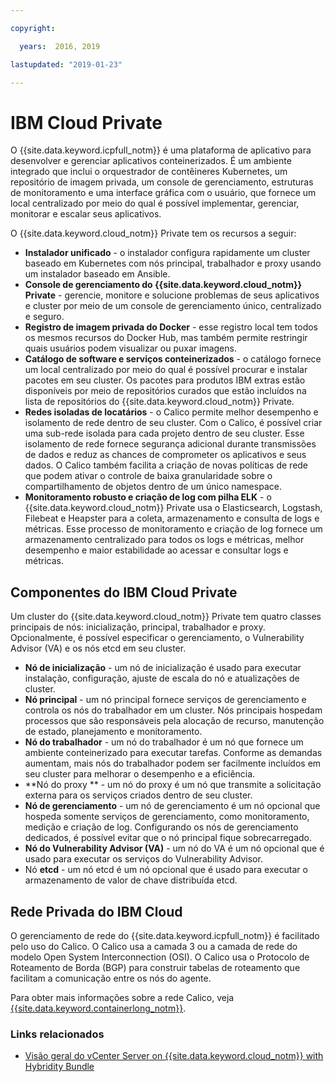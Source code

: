 ```yaml
---

copyright:

  years:  2016, 2019

lastupdated: "2019-01-23"

---
```


# IBM Cloud Private

O {{site.data.keyword.icpfull_notm}} é uma plataforma de aplicativo para desenvolver e gerenciar aplicativos conteinerizados. É um ambiente integrado que inclui o orquestrador de contêineres Kubernetes, um repositório de imagem privada, um console de gerenciamento, estruturas de monitoramento e uma interface gráfica com o usuário, que fornece um local centralizado por meio do qual é possível implementar, gerenciar, monitorar e escalar seus aplicativos.

O {{site.data.keyword.cloud_notm}} Private tem os recursos a seguir:
-	**Instalador unificado** - o instalador configura rapidamente um cluster baseado em Kubernetes com nós principal, trabalhador e proxy usando um instalador baseado em Ansible.
-	**Console de gerenciamento do {{site.data.keyword.cloud_notm}} Private** - gerencie, monitore e solucione problemas de seus aplicativos e cluster por meio de um console de gerenciamento único, centralizado e seguro.
-	**Registro de imagem privada do Docker** - esse registro local tem todos os mesmos recursos do Docker Hub, mas também permite restringir quais usuários podem visualizar ou puxar imagens.
-	**Catálogo de software e serviços conteinerizados** - o catálogo fornece um local centralizado por meio do qual é possível procurar e instalar pacotes em seu cluster. Os pacotes para produtos IBM extras estão disponíveis por meio de repositórios curados que estão incluídos na lista de repositórios do {{site.data.keyword.cloud_notm}} Private.
-	**Redes isoladas de locatários** - o Calico permite melhor desempenho e isolamento de rede dentro de seu cluster. Com o Calico, é possível criar uma sub-rede isolada para cada projeto dentro de seu cluster. Esse isolamento de rede fornece segurança adicional durante transmissões de dados e reduz as chances de comprometer os aplicativos e seus dados. O Calico também facilita a criação de novas políticas de rede que podem ativar o controle de baixa granularidade sobre o compartilhamento de objetos dentro de um único namespace.
-	**Monitoramento robusto e criação de log com pilha ELK** - o {{site.data.keyword.cloud_notm}} Private usa o Elasticsearch, Logstash, Filebeat e Heapster para a coleta, armazenamento e consulta de logs e métricas. Esse processo de monitoramento e criação de log fornece um armazenamento centralizado para todos os logs e métricas, melhor desempenho e maior estabilidade ao acessar e consultar logs e métricas.

## Componentes do IBM Cloud Private

Um cluster do {{site.data.keyword.cloud_notm}} Private tem quatro classes principais de nós: inicialização, principal, trabalhador e proxy. Opcionalmente, é possível especificar o gerenciamento, o Vulnerability Advisor (VA) e os nós etcd em seu cluster.
-	**Nó de inicialização** - um nó de inicialização é usado para executar instalação, configuração, ajuste de escala do nó e atualizações de cluster.
-	**Nó principal** - um nó principal fornece serviços de gerenciamento e controla os nós do trabalhador em um cluster. Nós principais hospedam processos que são responsáveis pela alocação de recurso, manutenção de estado, planejamento e monitoramento.
-	**Nó do trabalhador** - um nó do trabalhador é um nó que fornece um ambiente conteinerizado para executar tarefas. Conforme as demandas aumentam, mais nós do trabalhador podem ser facilmente incluídos em seu cluster para melhorar o desempenho e a eficiência.
-	**Nó do proxy ** - um nó do proxy é um nó que transmite a solicitação externa para os serviços criados dentro de seu cluster.
-	**Nó de gerenciamento** - um nó de gerenciamento é um nó opcional que hospeda somente serviços de gerenciamento, como monitoramento, medição e criação de log. Configurando os nós de gerenciamento dedicados, é possível evitar que o nó principal fique sobrecarregado.
-	**Nó do Vulnerability Advisor (VA)** - um nó do VA é um nó opcional que é usado para executar os serviços do Vulnerability Advisor.
-	Nó **etcd** - um nó etcd é um nó opcional que é usado para executar o armazenamento de valor de chave distribuída etcd.

## Rede Privada do IBM Cloud

O gerenciamento de rede do {{site.data.keyword.icpfull_notm}} é facilitado pelo uso do Calico.
O Calico usa a camada 3 ou a camada de rede do modelo Open System Interconnection (OSI). O Calico usa o Protocolo de Roteamento de Borda (BGP) para construir tabelas de roteamento que facilitam a comunicação entre os nós do agente.

Para obter mais informações sobre a rede Calico, veja [{{site.data.keyword.containerlong_notm}}](/docs/services/vmwaresolutions/archiref/vcsnsxt/vcsnsxt-overview-iks.html).

### Links relacionados

* [Visão geral do vCenter Server on {{site.data.keyword.cloud_notm}} with Hybridity Bundle](/docs/services/vmwaresolutions/archiref/vcs/vcs-hybridity-intro.html)
